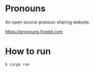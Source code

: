 # Pronouns
An open source pronoun sharing website.

https://pronouns.frogtd.com

# How to run
```
$ cargo run
```
